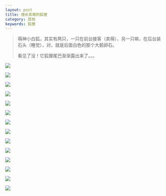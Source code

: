 ```yaml
---
layout: post
title: 擅长卖萌的狐狸
category: 其他
keywords: 狐狸
---
```


>萌神小白狐，其实有两只，一只在前台接客（卖萌），另一只嘛，在后台装石头（睡觉），对，就是后面白色的那个大鹅卵石。
>
>看见了没！它狐狸尾巴渐渐露出来了。。。

![](http://7xpui7.com1.z0.glb.clouddn.com/photo-fox_greyj.jpg)

![](http://7xpui7.com1.z0.glb.clouddn.com/photo-fox_greyl.jpg)

![](http://7xpui7.com1.z0.glb.clouddn.com/photo-fox_greym.jpg)


![](http://7xpui7.com1.z0.glb.clouddn.com/photo-fox_greyn.jpg)

![](http://7xpui7.com1.z0.glb.clouddn.com/photo-fox_greyo.jpg)

![](http://7xpui7.com1.z0.glb.clouddn.com/photo-fox_greyp.jpg)

![](http://7xpui7.com1.z0.glb.clouddn.com/photo-fox_greyq.jpg)

![](http://7xpui7.com1.z0.glb.clouddn.com/photo-fox_greyr.jpg)

![](http://7xpui7.com1.z0.glb.clouddn.com/photo-fox_greys.jpg)

![](http://7xpui7.com1.z0.glb.clouddn.com/photo-fox_greyt.jpg)

![](http://7xpui7.com1.z0.glb.clouddn.com/photo-fox_greyu.jpg)


![](http://7xpui7.com1.z0.glb.clouddn.com/photo-fox_greyw.jpg)

![](http://7xpui7.com1.z0.glb.clouddn.com/photo-fox_greyx.jpg)

![](http://7xpui7.com1.z0.glb.clouddn.com/photo-fox_greyy.jpg)


